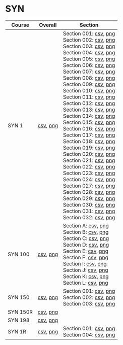 # SYN

| Course | Overall | Section |
| ------ | ------- | ------- |
| SYN 1 | [csv](https://github.com/UCSD-Historical-Enrollment-Data/2024Spring/blob/main/overall/SYN%201.csv), [png](https://raw.githubusercontent.com/UCSD-Historical-Enrollment-Data/2024Spring/main/plot_overall/SYN%201.png) | Section 001: [csv](https://github.com/UCSD-Historical-Enrollment-Data/2024Spring/blob/main/section/SYN%201_001.csv), [png](https://raw.githubusercontent.com/UCSD-Historical-Enrollment-Data/2024Spring/main/plot_section/SYN%201_001.png)<br>Section 002: [csv](https://github.com/UCSD-Historical-Enrollment-Data/2024Spring/blob/main/section/SYN%201_002.csv), [png](https://raw.githubusercontent.com/UCSD-Historical-Enrollment-Data/2024Spring/main/plot_section/SYN%201_002.png)<br>Section 003: [csv](https://github.com/UCSD-Historical-Enrollment-Data/2024Spring/blob/main/section/SYN%201_003.csv), [png](https://raw.githubusercontent.com/UCSD-Historical-Enrollment-Data/2024Spring/main/plot_section/SYN%201_003.png)<br>Section 004: [csv](https://github.com/UCSD-Historical-Enrollment-Data/2024Spring/blob/main/section/SYN%201_004.csv), [png](https://raw.githubusercontent.com/UCSD-Historical-Enrollment-Data/2024Spring/main/plot_section/SYN%201_004.png)<br>Section 005: [csv](https://github.com/UCSD-Historical-Enrollment-Data/2024Spring/blob/main/section/SYN%201_005.csv), [png](https://raw.githubusercontent.com/UCSD-Historical-Enrollment-Data/2024Spring/main/plot_section/SYN%201_005.png)<br>Section 006: [csv](https://github.com/UCSD-Historical-Enrollment-Data/2024Spring/blob/main/section/SYN%201_006.csv), [png](https://raw.githubusercontent.com/UCSD-Historical-Enrollment-Data/2024Spring/main/plot_section/SYN%201_006.png)<br>Section 007: [csv](https://github.com/UCSD-Historical-Enrollment-Data/2024Spring/blob/main/section/SYN%201_007.csv), [png](https://raw.githubusercontent.com/UCSD-Historical-Enrollment-Data/2024Spring/main/plot_section/SYN%201_007.png)<br>Section 008: [csv](https://github.com/UCSD-Historical-Enrollment-Data/2024Spring/blob/main/section/SYN%201_008.csv), [png](https://raw.githubusercontent.com/UCSD-Historical-Enrollment-Data/2024Spring/main/plot_section/SYN%201_008.png)<br>Section 009: [csv](https://github.com/UCSD-Historical-Enrollment-Data/2024Spring/blob/main/section/SYN%201_009.csv), [png](https://raw.githubusercontent.com/UCSD-Historical-Enrollment-Data/2024Spring/main/plot_section/SYN%201_009.png)<br>Section 010: [csv](https://github.com/UCSD-Historical-Enrollment-Data/2024Spring/blob/main/section/SYN%201_010.csv), [png](https://raw.githubusercontent.com/UCSD-Historical-Enrollment-Data/2024Spring/main/plot_section/SYN%201_010.png)<br>Section 011: [csv](https://github.com/UCSD-Historical-Enrollment-Data/2024Spring/blob/main/section/SYN%201_011.csv), [png](https://raw.githubusercontent.com/UCSD-Historical-Enrollment-Data/2024Spring/main/plot_section/SYN%201_011.png)<br>Section 012: [csv](https://github.com/UCSD-Historical-Enrollment-Data/2024Spring/blob/main/section/SYN%201_012.csv), [png](https://raw.githubusercontent.com/UCSD-Historical-Enrollment-Data/2024Spring/main/plot_section/SYN%201_012.png)<br>Section 013: [csv](https://github.com/UCSD-Historical-Enrollment-Data/2024Spring/blob/main/section/SYN%201_013.csv), [png](https://raw.githubusercontent.com/UCSD-Historical-Enrollment-Data/2024Spring/main/plot_section/SYN%201_013.png)<br>Section 014: [csv](https://github.com/UCSD-Historical-Enrollment-Data/2024Spring/blob/main/section/SYN%201_014.csv), [png](https://raw.githubusercontent.com/UCSD-Historical-Enrollment-Data/2024Spring/main/plot_section/SYN%201_014.png)<br>Section 015: [csv](https://github.com/UCSD-Historical-Enrollment-Data/2024Spring/blob/main/section/SYN%201_015.csv), [png](https://raw.githubusercontent.com/UCSD-Historical-Enrollment-Data/2024Spring/main/plot_section/SYN%201_015.png)<br>Section 016: [csv](https://github.com/UCSD-Historical-Enrollment-Data/2024Spring/blob/main/section/SYN%201_016.csv), [png](https://raw.githubusercontent.com/UCSD-Historical-Enrollment-Data/2024Spring/main/plot_section/SYN%201_016.png)<br>Section 017: [csv](https://github.com/UCSD-Historical-Enrollment-Data/2024Spring/blob/main/section/SYN%201_017.csv), [png](https://raw.githubusercontent.com/UCSD-Historical-Enrollment-Data/2024Spring/main/plot_section/SYN%201_017.png)<br>Section 018: [csv](https://github.com/UCSD-Historical-Enrollment-Data/2024Spring/blob/main/section/SYN%201_018.csv), [png](https://raw.githubusercontent.com/UCSD-Historical-Enrollment-Data/2024Spring/main/plot_section/SYN%201_018.png)<br>Section 019: [csv](https://github.com/UCSD-Historical-Enrollment-Data/2024Spring/blob/main/section/SYN%201_019.csv), [png](https://raw.githubusercontent.com/UCSD-Historical-Enrollment-Data/2024Spring/main/plot_section/SYN%201_019.png)<br>Section 020: [csv](https://github.com/UCSD-Historical-Enrollment-Data/2024Spring/blob/main/section/SYN%201_020.csv), [png](https://raw.githubusercontent.com/UCSD-Historical-Enrollment-Data/2024Spring/main/plot_section/SYN%201_020.png)<br>Section 021: [csv](https://github.com/UCSD-Historical-Enrollment-Data/2024Spring/blob/main/section/SYN%201_021.csv), [png](https://raw.githubusercontent.com/UCSD-Historical-Enrollment-Data/2024Spring/main/plot_section/SYN%201_021.png)<br>Section 022: [csv](https://github.com/UCSD-Historical-Enrollment-Data/2024Spring/blob/main/section/SYN%201_022.csv), [png](https://raw.githubusercontent.com/UCSD-Historical-Enrollment-Data/2024Spring/main/plot_section/SYN%201_022.png)<br>Section 023: [csv](https://github.com/UCSD-Historical-Enrollment-Data/2024Spring/blob/main/section/SYN%201_023.csv), [png](https://raw.githubusercontent.com/UCSD-Historical-Enrollment-Data/2024Spring/main/plot_section/SYN%201_023.png)<br>Section 024: [csv](https://github.com/UCSD-Historical-Enrollment-Data/2024Spring/blob/main/section/SYN%201_024.csv), [png](https://raw.githubusercontent.com/UCSD-Historical-Enrollment-Data/2024Spring/main/plot_section/SYN%201_024.png)<br>Section 027: [csv](https://github.com/UCSD-Historical-Enrollment-Data/2024Spring/blob/main/section/SYN%201_027.csv), [png](https://raw.githubusercontent.com/UCSD-Historical-Enrollment-Data/2024Spring/main/plot_section/SYN%201_027.png)<br>Section 028: [csv](https://github.com/UCSD-Historical-Enrollment-Data/2024Spring/blob/main/section/SYN%201_028.csv), [png](https://raw.githubusercontent.com/UCSD-Historical-Enrollment-Data/2024Spring/main/plot_section/SYN%201_028.png)<br>Section 029: [csv](https://github.com/UCSD-Historical-Enrollment-Data/2024Spring/blob/main/section/SYN%201_029.csv), [png](https://raw.githubusercontent.com/UCSD-Historical-Enrollment-Data/2024Spring/main/plot_section/SYN%201_029.png)<br>Section 030: [csv](https://github.com/UCSD-Historical-Enrollment-Data/2024Spring/blob/main/section/SYN%201_030.csv), [png](https://raw.githubusercontent.com/UCSD-Historical-Enrollment-Data/2024Spring/main/plot_section/SYN%201_030.png)<br>Section 031: [csv](https://github.com/UCSD-Historical-Enrollment-Data/2024Spring/blob/main/section/SYN%201_031.csv), [png](https://raw.githubusercontent.com/UCSD-Historical-Enrollment-Data/2024Spring/main/plot_section/SYN%201_031.png)<br>Section 032: [csv](https://github.com/UCSD-Historical-Enrollment-Data/2024Spring/blob/main/section/SYN%201_032.csv), [png](https://raw.githubusercontent.com/UCSD-Historical-Enrollment-Data/2024Spring/main/plot_section/SYN%201_032.png) |
| SYN 100 | [csv](https://github.com/UCSD-Historical-Enrollment-Data/2024Spring/blob/main/overall/SYN%20100.csv), [png](https://raw.githubusercontent.com/UCSD-Historical-Enrollment-Data/2024Spring/main/plot_overall/SYN%20100.png) | Section A: [csv](https://github.com/UCSD-Historical-Enrollment-Data/2024Spring/blob/main/section/SYN%20100_A.csv), [png](https://raw.githubusercontent.com/UCSD-Historical-Enrollment-Data/2024Spring/main/plot_section/SYN%20100_A.png)<br>Section B: [csv](https://github.com/UCSD-Historical-Enrollment-Data/2024Spring/blob/main/section/SYN%20100_B.csv), [png](https://raw.githubusercontent.com/UCSD-Historical-Enrollment-Data/2024Spring/main/plot_section/SYN%20100_B.png)<br>Section C: [csv](https://github.com/UCSD-Historical-Enrollment-Data/2024Spring/blob/main/section/SYN%20100_C.csv), [png](https://raw.githubusercontent.com/UCSD-Historical-Enrollment-Data/2024Spring/main/plot_section/SYN%20100_C.png)<br>Section D: [csv](https://github.com/UCSD-Historical-Enrollment-Data/2024Spring/blob/main/section/SYN%20100_D.csv), [png](https://raw.githubusercontent.com/UCSD-Historical-Enrollment-Data/2024Spring/main/plot_section/SYN%20100_D.png)<br>Section E: [csv](https://github.com/UCSD-Historical-Enrollment-Data/2024Spring/blob/main/section/SYN%20100_E.csv), [png](https://raw.githubusercontent.com/UCSD-Historical-Enrollment-Data/2024Spring/main/plot_section/SYN%20100_E.png)<br>Section F: [csv](https://github.com/UCSD-Historical-Enrollment-Data/2024Spring/blob/main/section/SYN%20100_F.csv), [png](https://raw.githubusercontent.com/UCSD-Historical-Enrollment-Data/2024Spring/main/plot_section/SYN%20100_F.png)<br>Section I: [csv](https://github.com/UCSD-Historical-Enrollment-Data/2024Spring/blob/main/section/SYN%20100_I.csv), [png](https://raw.githubusercontent.com/UCSD-Historical-Enrollment-Data/2024Spring/main/plot_section/SYN%20100_I.png)<br>Section J: [csv](https://github.com/UCSD-Historical-Enrollment-Data/2024Spring/blob/main/section/SYN%20100_J.csv), [png](https://raw.githubusercontent.com/UCSD-Historical-Enrollment-Data/2024Spring/main/plot_section/SYN%20100_J.png)<br>Section K: [csv](https://github.com/UCSD-Historical-Enrollment-Data/2024Spring/blob/main/section/SYN%20100_K.csv), [png](https://raw.githubusercontent.com/UCSD-Historical-Enrollment-Data/2024Spring/main/plot_section/SYN%20100_K.png)<br>Section L: [csv](https://github.com/UCSD-Historical-Enrollment-Data/2024Spring/blob/main/section/SYN%20100_L.csv), [png](https://raw.githubusercontent.com/UCSD-Historical-Enrollment-Data/2024Spring/main/plot_section/SYN%20100_L.png) |
| SYN 150 | [csv](https://github.com/UCSD-Historical-Enrollment-Data/2024Spring/blob/main/overall/SYN%20150.csv), [png](https://raw.githubusercontent.com/UCSD-Historical-Enrollment-Data/2024Spring/main/plot_overall/SYN%20150.png) | Section 001: [csv](https://github.com/UCSD-Historical-Enrollment-Data/2024Spring/blob/main/section/SYN%20150_001.csv), [png](https://raw.githubusercontent.com/UCSD-Historical-Enrollment-Data/2024Spring/main/plot_section/SYN%20150_001.png)<br>Section 002: [csv](https://github.com/UCSD-Historical-Enrollment-Data/2024Spring/blob/main/section/SYN%20150_002.csv), [png](https://raw.githubusercontent.com/UCSD-Historical-Enrollment-Data/2024Spring/main/plot_section/SYN%20150_002.png)<br>Section 003: [csv](https://github.com/UCSD-Historical-Enrollment-Data/2024Spring/blob/main/section/SYN%20150_003.csv), [png](https://raw.githubusercontent.com/UCSD-Historical-Enrollment-Data/2024Spring/main/plot_section/SYN%20150_003.png) |
| SYN 150R | [csv](https://github.com/UCSD-Historical-Enrollment-Data/2024Spring/blob/main/overall/SYN%20150R.csv), [png](https://raw.githubusercontent.com/UCSD-Historical-Enrollment-Data/2024Spring/main/plot_overall/SYN%20150R.png) |  |
| SYN 198 | [csv](https://github.com/UCSD-Historical-Enrollment-Data/2024Spring/blob/main/overall/SYN%20198.csv), [png](https://raw.githubusercontent.com/UCSD-Historical-Enrollment-Data/2024Spring/main/plot_overall/SYN%20198.png) |  |
| SYN 1R | [csv](https://github.com/UCSD-Historical-Enrollment-Data/2024Spring/blob/main/overall/SYN%201R.csv), [png](https://raw.githubusercontent.com/UCSD-Historical-Enrollment-Data/2024Spring/main/plot_overall/SYN%201R.png) | Section 001: [csv](https://github.com/UCSD-Historical-Enrollment-Data/2024Spring/blob/main/section/SYN%201R_001.csv), [png](https://raw.githubusercontent.com/UCSD-Historical-Enrollment-Data/2024Spring/main/plot_section/SYN%201R_001.png)<br>Section 004: [csv](https://github.com/UCSD-Historical-Enrollment-Data/2024Spring/blob/main/section/SYN%201R_004.csv), [png](https://raw.githubusercontent.com/UCSD-Historical-Enrollment-Data/2024Spring/main/plot_section/SYN%201R_004.png) |
